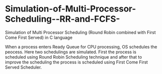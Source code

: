 # Simulation-of-Multi-Processor-Scheduling--RR-and-FCFS-

Simulation of Multi Processor Scheduling (Round Robin combined with First Come First Served) in C language

When a process enters Ready Queue for CPU processing, OS schedules the peocess.
Here two schedulings are simulated.
First the process is scheduled using Round Robin Scheduling technique and after that to improve the scheduling the process is scheduled using First Come First Served Scheduler.
